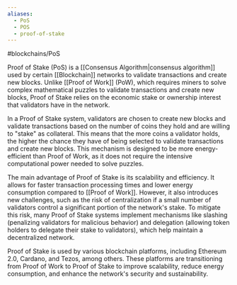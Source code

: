 ```yaml
---
aliases:
  - PoS
  - POS
  - proof-of-stake
---
```

#blockchains/PoS 

Proof of Stake (PoS) is a [[Consensus Algorithm|consensus algorithm]] used by certain [[Blockchain]] networks to validate transactions and create new blocks. Unlike [[Proof of Work]] (PoW), which requires miners to solve complex mathematical puzzles to validate transactions and create new blocks, Proof of Stake relies on the economic stake or ownership interest that validators have in the network.

In a Proof of Stake system, validators are chosen to create new blocks and validate transactions based on the number of coins they hold and are willing to "stake" as collateral. This means that the more coins a validator holds, the higher the chance they have of being selected to validate transactions and create new blocks. This mechanism is designed to be more energy-efficient than Proof of Work, as it does not require the intensive computational power needed to solve puzzles.

The main advantage of Proof of Stake is its scalability and efficiency. It allows for faster transaction processing times and lower energy consumption compared to [[Proof of Work]]. However, it also introduces new challenges, such as the risk of centralization if a small number of validators control a significant portion of the network's stake. To mitigate this risk, many Proof of Stake systems implement mechanisms like slashing (penalizing validators for malicious behavior) and delegation (allowing token holders to delegate their stake to validators), which help maintain a decentralized network.

Proof of Stake is used by various blockchain platforms, including Ethereum 2.0, Cardano, and Tezos, among others. These platforms are transitioning from Proof of Work to Proof of Stake to improve scalability, reduce energy consumption, and enhance the network's security and sustainability.
